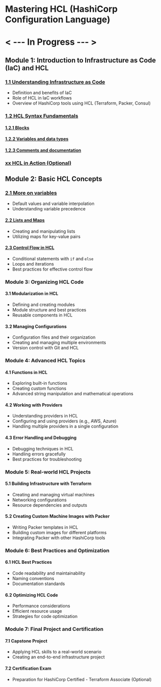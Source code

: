 # Mastering HCL (HashiCorp Configuration Language)

# < --- In Progress --- >

## Module 1: Introduction to Infrastructure as Code (IaC) and HCL

### [1.1 Understanding Infrastructure as Code](./Module-01/1.1-Understaning-IaC.md)

- Definition and benefits of IaC
- Role of HCL in IaC workflows
- Overview of HashiCorp tools using HCL (Terraform, Packer, Consul)

### [1.2 HCL Syntax Fundamentals](./Module-01/1.2-HCL-Syntax.md)

#### [1.2.1 Blocks](./Module-01/1.2.1-Blocks.md)

#### [1.2.2 Variables and data types](./Module-01/1.2.2-Variables-data-types.md)

#### [1.2.3 Comments and documentation](./Module-01/1.2.3-Comments-documentation.md)

### [xx HCL in Action (Optional)](./Module-01/xx-HCL-Action.md)

## Module 2: Basic HCL Concepts

### [2.1 More on variables](./Module-02/2.1-More-variables.md)

- Default values and variable interpolation
- Understanding variable precedence

#### [2.2 Lists and Maps](./Module-02/2.2-Lists-Maps.md)

- Creating and manipulating lists
- Utilizing maps for key-value pairs

#### [2.3 Control Flow in HCL](./Module-02/2.3-Control-Flow.md)

- Conditional statements with `if` and `else`
- Loops and iterations
- Best practices for effective control flow

### Module 3: Organizing HCL Code

#### 3.1 Modularization in HCL

- Defining and creating modules
- Module structure and best practices
- Reusable components in HCL

#### 3.2 Managing Configurations

- Configuration files and their organization
- Creating and managing multiple environments
- Version control with Git and HCL

### Module 4: Advanced HCL Topics

#### 4.1 Functions in HCL

- Exploring built-in functions
- Creating custom functions
- Advanced string manipulation and mathematical operations

#### 4.2 Working with Providers

- Understanding providers in HCL
- Configuring and using providers (e.g., AWS, Azure)
- Handling multiple providers in a single configuration

#### 4.3 Error Handling and Debugging

- Debugging techniques in HCL
- Handling errors gracefully
- Best practices for troubleshooting

### Module 5: Real-world HCL Projects

#### 5.1 Building Infrastructure with Terraform

- Creating and managing virtual machines
- Networking configurations
- Resource dependencies and outputs

#### 5.2 Creating Custom Machine Images with Packer

- Writing Packer templates in HCL
- Building custom images for different platforms
- Integrating Packer with other HashiCorp tools

### Module 6: Best Practices and Optimization

#### 6.1 HCL Best Practices

- Code readability and maintainability
- Naming conventions
- Documentation standards

#### 6.2 Optimizing HCL Code

- Performance considerations
- Efficient resource usage
- Strategies for code optimization

### Module 7: Final Project and Certification

#### 7.1 Capstone Project

- Applying HCL skills to a real-world scenario
- Creating an end-to-end infrastructure project

#### 7.2 Certification Exam

- Preparation for HashiCorp Certified - Terraform Associate (Optional)
